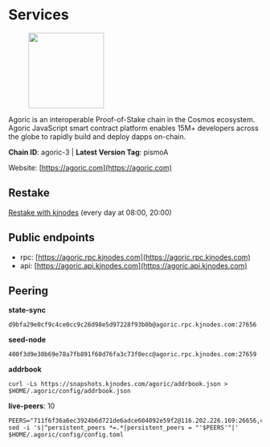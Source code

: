 # Services

<figure><img src="https://raw.githubusercontent.com/kj89/testnet_manuals/main/pingpub/logos/agoric.png" width="150" alt=""><figcaption></figcaption></figure>

Agoric is an interoperable Proof-of-Stake chain in the Cosmos ecosystem.  Agoric JavaScript smart contract platform enables 15M+ developers across the  globe to rapidly build and deploy dapps on-chain.

**Chain ID**: agoric-3 | **Latest Version Tag**: pismoA

Website: [https://agoric.com](https://agoric.com)

## Restake

[Restake with kjnodes](https://restake.app/agoric/agoricvaloper1ku5sm2twlsywdrp4wz3kfwgyrtqtp0lpr3nvk8) (every day at 08:00, 20:00)
## Public endpoints

* rpc: [https://agoric.rpc.kjnodes.com](https://agoric.rpc.kjnodes.com)
* api: [https://agoric.api.kjnodes.com](https://agoric.api.kjnodes.com)

## Peering

**state-sync**

```
d9bfa29e0cf9c4ce0cc9c26d98e5d97228f93b0b@agoric.rpc.kjnodes.com:27656
```

**seed-node**

```
400f3d9e30b69e78a7fb891f60d76fa3c73f0ecc@agoric.rpc.kjnodes.com:27659
```

**addrbook**
```
curl -Ls https://snapshots.kjnodes.com/agoric/addrbook.json > $HOME/.agoric/config/addrbook.json
```

**live-peers**: 10
```
PEERS="711f6f36a6ec3924b6d721de6adce604092e59f2@116.202.226.169:26656,c2a993a5c8905ee1be929352654b6a49ecf0726a@195.3.222.163:26656,f095bb53006ebddcbbf29c8df70dddcba6419e36@142.93.145.13:26656,cef26a8de3aa31f1f4e63898b38667b0816f35d3@14.224.155.176:26656,d9bfa29e0cf9c4ce0cc9c26d98e5d97228f93b0b@144.76.163.233:27656,1dfd1a8be38d892fa485e1b417bcf5f225b3f638@185.210.219.66:26656,bd0bc3737ca1cfebc3c2aef75ab2c3cc74768d8a@142.132.212.19:26656,abc62ded9142361bd9832282242a53611785ffcd@51.81.109.109:26656,aede0d57cd77051cf1270675fa770c22e8074501@64.32.40.117:26656,af77fd96cb62c6011272ee67390e540504b47fd9@51.222.42.205:26656"
sed -i 's|^persistent_peers *=.*|persistent_peers = "'$PEERS'"|' $HOME/.agoric/config/config.toml
```
